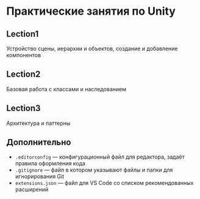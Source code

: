 # Практические занятия по Unity

## Lection1

Устройство сцены, иерархии и объектов, создание и добавление компонентов

## Lection2

Базовая работа с классами и наследованием

## Lection3

Архитектура и паттерны

## Дополнительно

- `.editorconfig` — конфигурационный файл для редактора, задаёт правила оформления кода
- `.gitignore` — файл в котором указывают файлы и папки для игнорирования Git
- `extensions.json` — файл для VS Code со списком рекомендованных расширений